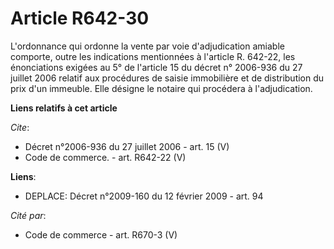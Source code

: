 # Article R642-30

L'ordonnance qui ordonne la vente par voie d'adjudication amiable comporte, outre les indications mentionnées à l'article R.
642-22, les énonciations exigées au 5° de l'article 15 du décret n° 2006-936 du 27 juillet 2006 relatif aux procédures de
saisie immobilière et de distribution du prix d'un immeuble. Elle désigne le notaire qui procédera à l'adjudication.

**Liens relatifs à cet article**

_Cite_:

  - Décret n°2006-936 du 27 juillet 2006 - art. 15 (V)
  - Code de commerce. - art. R642-22 (V)

**Liens**:

  - DEPLACE: Décret n°2009-160 du 12 février 2009 - art. 94

_Cité par_:

  - Code de commerce - art. R670-3 (V)
